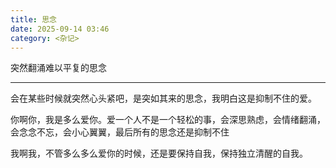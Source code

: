 ```yaml
---
title: 思念
date: 2025-09-14 03:46
category: <杂记>
---
```


突然翻涌难以平复的思念

<!--more-->

--- 

会在某些时候就突然心头紧吧，是突如其来的思念，我明白这是抑制不住的爱。

你啊你，我是多么爱你。爱一个人不是一个轻松的事，会深思熟虑，会情绪翻涌，会念念不忘，会小心翼翼，最后所有的思念还是抑制不住

我啊我，不管多么多么爱你的时候，还是要保持自我，保持独立清醒的自我。





